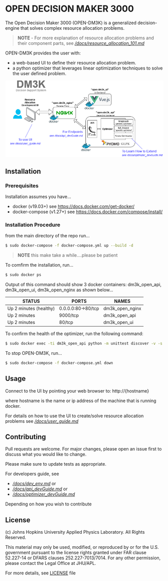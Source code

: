 # OPEN DECISION MAKER 3000

The Open Decision Maker 3000 (OPEN-DM3K) is a generalized decision-engine that solves complex resource allocation problems.

> **NOTE** - For more explanation of resource allocation problems and their component parts, see [*/docs/resource_allocation_101.md*](/docs/resource_allocation_101.md)

OPEN-DM3K provides the user with:

- a web-based UI to define their resource allocation problem.
- a python optimizer that leverages linear optimization techniques to solve the user defined problem.

![block diargam](./docs/pictures/DM3K_Block_Diagram.png)

## Installation

### Prerequisites

Installation assumes you have...

- docker (v19.03+)  see https://docs.docker.com/get-docker/
- docker-compose (v1.27+)  see https://docs.docker.com/compose/install/

### Installation Procedure

from the main directory of the repo run...
```bash
$ sudo docker-compose -f docker-compose.yml up --build -d
```

> **NOTE** this make take a while....please be patient

To comfirm the installation, run...

```bash
$ sudo docker ps
```

Output of this command should show 3 docker containers: dm3k_open_api, dm3k_open_ui, dm3k_open_nginx as shown below...

STATUS                  |  PORTS                |   NAMES       
------------------------|-----------------------|---------------
Up 2 minutes (healthy)  | 0.0.0.0:80->80/tcp    | dm3k_open_nginx
Up 2 minutes            | 9000/tcp              | dm3k_open_api
Up 2 minutes            | 80/tcp                | dm3k_open_ui


To confirm the health of the optimizer, run the following command:

```bash
$ sudo docker exec -ti dm3k_open_api python -m unittest discover -v -s /app/tests/test_optimizer
```

To stop OPEN-DM3K, run...
```bash
$ sudo docker-compose -f docker-compose.yml down
```

## Usage

Connect to the UI by pointing your web browser to:  http://{hostname} 

where hostname is the name or ip address of the machine that is running docker.

For details on how to use the UI to create/solve resource allocation problems see [*/docs/user_guide.md*](/docs/user_guide.md)

## Contributing

Pull requests are welcome. For major changes, please open an issue first to discuss what you would like to change.

Please make sure to update tests as appropriate.

For developers guide, see 

- [*/docs/dev_env.md*](/docs/dev_env.md) or
- [*/docs/api_devGuide.md*](/docs/api_devGuide.md) or 
- [*/docs/optimizer_devGuide.md*](/docs/optimizer_devGuide.md)

Depending on how you wish to contribute

## License

(c) Johns Hopkins University Applied Physics Laboratory. All Rights Reserved.

This material may only be used, modified, or reproduced by or for the
U.S. government pursuant to the license rights granted under FAR
clause 52.227-14 or DFARS clauses 252.227-7013/7014.
For any other permission, please contact the Legal Office at JHU/APL.

For more details, see [LICENSE](./LICENSE) file
